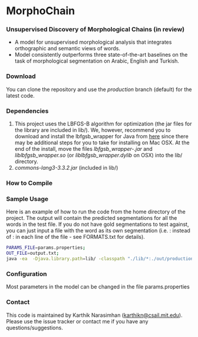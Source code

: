 # MorphoChain #

### Unsupervised Discovery of Morphological Chains (in review) ###

* A model for unsupervised morphological analysis that integrates orthographic and semantic views of words.
* Model consistently outperforms three state-of-the-art baselines on the task of morphological segmentation on Arabic, English and Turkish.

### Download ###
You can clone the repository and use the *production* branch (default) for the latest code.

### Dependencies ###
  1. This project uses the LBFGS-B algorithm for optimization (the jar files for the library are included in lib/). We, however, recommend you to download and install the lbfgsb_wrapper for Java from [here](https://github.com/mkobos/lbfgsb_wrapper) since there may be additional steps for you to take for installing on Mac OSX. At the end of the install, move the files *lbfgsb_wrapper-<version>.jar* and *liblbfgsb_wrapper.so* (or *liblbfgsb_wrapper.dylib* on OSX) into the lib/ directory.
  2. *commons-lang3-3.3.2.jar* (included in lib/)

### How to Compile ###

### Sample Usage ###

Here is an example of how to run the code from the home directory of the project. The output will contain the predicted segmentations for all the words in the test file. If you do not have gold segmentations
to test against, you can just input a file with the word as its own segmentation (i.e. <word>:<word> instead of <word>:<segmentation> in each line of the file - see FORMATS.txt for details).
```bash
PARAMS_FILE=params.properties;
OUT_FILE=output.txt;
java -ea  -Djava.library.path=lib/ -classpath "./lib/*:./out/production/Morphology" Main $PARAMS_FILE >$OUT_FILE
```

### Configuration ###
Most parameters in the model can be changed in the file params.properties


### Contact ###
This code is maintained by Karthik Narasimhan (karthikn@csail.mit.edu). Please use the issue tracker or contact me if you have any questions/suggestions.
